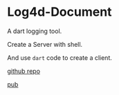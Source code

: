 # Log4d-Document

A dart logging tool.

Create a Server with shell.

And use `dart` code to create a client.

[github repo](https://github.com/CaiJingLong/log4d)

[pub](https://pub.dartlang.org/packages/log4d)



